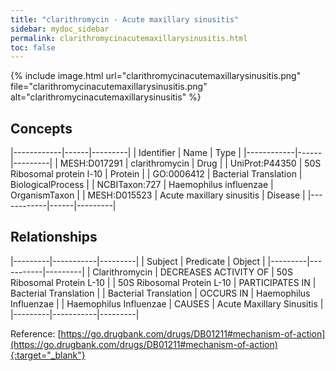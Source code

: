 ```yaml
---
title: "clarithromycin - Acute maxillary sinusitis"
sidebar: mydoc_sidebar
permalink: clarithromycinacutemaxillarysinusitis.html
toc: false 
---
```


{% include image.html url="clarithromycinacutemaxillarysinusitis.png" file="clarithromycinacutemaxillarysinusitis.png" alt="clarithromycinacutemaxillarysinusitis" %}

## Concepts

|------------|------|---------|
| Identifier | Name | Type    |
|------------|------|---------|
| MESH:D017291 | clarithromycin | Drug |
| UniProt:P44350 | 50S Ribosomal protein l-10 | Protein |
| GO:0006412 | Bacterial Translation | BiologicalProcess |
| NCBITaxon:727 | Haemophilus influenzae | OrganismTaxon |
| MESH:D015523 | Acute maxillary sinusitis | Disease |
|------------|------|---------|

## Relationships

|---------|-----------|---------|
| Subject | Predicate | Object  |
|---------|-----------|---------|
| Clarithromycin | DECREASES ACTIVITY OF | 50S Ribosomal Protein L-10 |
| 50S Ribosomal Protein L-10 | PARTICIPATES IN | Bacterial Translation |
| Bacterial Translation | OCCURS IN | Haemophilus Influenzae |
| Haemophilus Influenzae | CAUSES | Acute Maxillary Sinusitis |
|---------|-----------|---------|

Reference: [https://go.drugbank.com/drugs/DB01211#mechanism-of-action](https://go.drugbank.com/drugs/DB01211#mechanism-of-action){:target="_blank"}